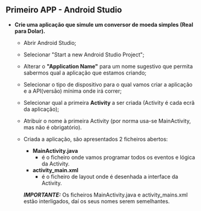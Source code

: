 ## Primeiro APP - Android Studio



- **Crie uma aplicação que simule um conversor de moeda simples (Real para Dolar).**

  - Abrir Android Studio;

  - Selecionar "Start a new Android Studio Project";

  - Alterar o **"Application Name"** para um nome sugestivo que permita sabermos qual a aplicação que estamos criando;

  - Selecionar o tipo de dispositivo para o qual vamos criar a aplicação e a API(versão) mínima onde irá correr;

  - Selecionar qual a primeira **Activity** a ser criada (Activity é cada ecrã da aplicação);

  - Atribuir o nome à primeira Activity (por norma usa-se MainActivity, mas não é obrigatório).

  - Criada a aplicação, são apresentados 2 ficheiros abertos:

    - **MainActivity.java**
      - é o ficheiro onde vamos programar todos os eventos e lógica da Activity.
    - **activity_main.xml**
      - é o ficheiro de layout onde é desenhada a interface da Activity.

    ***IMPORTANTE:*** Os ficheiros MainActivity.java e activity_mains.xml estão interligados, daí os seus nomes serem semelhantes.